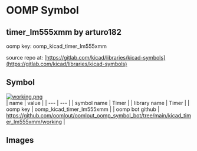 # OOMP Symbol  
## timer_lm555xmm  by arturo182  
  
oomp key: oomp_kicad_timer_lm555xmm  
  
source repo at: [https://gitlab.com/kicad/libraries/kicad-symbols](https://gitlab.com/kicad/libraries/kicad-symbols)  
## Symbol  
  
[![working.png](working_600.png)](working.png)  
| name | value | 
| --- | --- | 
| symbol name | Timer | 
| library name | Timer | 
| oomp key | oomp_kicad_timer_lm555xmm | 
| oomp bot github | https://github.com/oomlout/oomlout_oomp_symbol_bot/tree/main/kicad_timer_lm555xmm/working | 
## Images  
